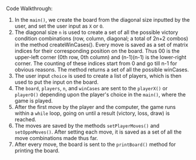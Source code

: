   Code Walkthrough:
1. In the `main()`, we create the board from the diagonal size inputted by the user,
   and set the user input as ```X``` or ```O```.
2. The diagonal size ```n``` is used to create a set of all the possible victory
   condition combinations (row, column, diagonal; a total of 2n+2 combos) in the
   method createWinCases(). Every move is saved as a set of matrix indices for 
   their corresponding position on the board. Thus 00 is the upper-left corner
   (0th row, 0th column) and (n-1)(n-1) is the lower-right corner. The counting
   of these indices start from 0 and go till n-1 for obvious reasons. The method
   returns a set of all the possible winCases.
3. The user input ```choice``` is used to create a list of players, which is then used
   to put the input on the board.
4. The ```board```, ```players```, ```n```, and ```winCases``` are sent to the `playerX()` or `playerO()`
   depending upon the player's choice in the `main()`, where the game is played.
5. After the first move by the player and the computer, the game runs within a
   `while` loop, going on until a result (victory, loss, draw) is reached.
6. The moves are saved by the methods `setPlayerMoves()` and `setOppnMoves()`. After
   setting each move, it is saved as a set of all the move combinations made thus
   far.
7. After every move, the board is sent to the `printBoard()` method for printing the
   board.
